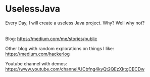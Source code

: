# UselessJava
Every Day, I will create a useless Java project. Why? Well why not? 
######
Blog: https://medium.com/me/stories/public


Other blog with random explorations on things I like: https://medium.com/hackerlog


Youtube channel with demos: https://www.youtube.com/channel/UCbfng4kyQt2QEzXktgCECDw
